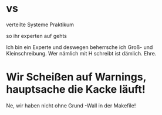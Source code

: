 # vs
verteilte Systeme Praktikum

so ihr experten auf gehts

Ich bin ein Experte und deswegen beherrsche ich Groß- und Kleinschreibung.
Wer nämlich mit H schreibt ist dämlich. Ehre.

# Wir Scheißen auf Warnings, hauptsache die Kacke läuft!
Ne, wir haben nicht ohne Grund -Wall in der Makefile!
